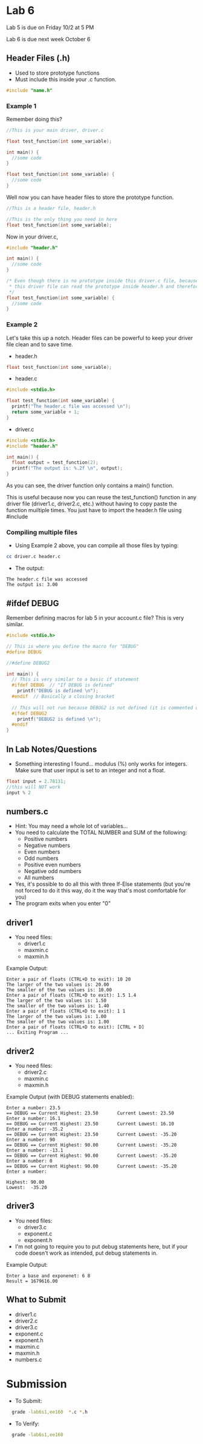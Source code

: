 # Lab 6
Lab 5 is due on Friday 10/2 at 5 PM

Lab 6 is due next week October 6

## Header Files (.h)
- Used to store prototype functions
- Must include this inside your .c function.
```c
#include "name.h"
```

### Example 1
Remember doing this?
```c
//This is your main driver, driver.c

float test_function(int some_variable);

int main() {
  //some code
}

float test_function(int some_variable) {
  //some code
}
```
Well now you can have header files to store the prototype function.
```c
//This is a header file, header.h

//This is the only thing you need in here
float test_function(int some_variable);
```
Now in your driver.c,
```c
#include "header.h"

int main() {
  //some code
}

/* Even though there is no prototype inside this driver.c file, because you included the header.h file at the very beginning,
 * this driver file can read the prototype inside header.h and therefore this function will work.
 */
float test_function(int some_variable) {
  //some code
}
```

### Example 2
Let's take this up a notch. Header files can be powerful to keep your driver file clean and to save time.

- header.h
```c
float test_function(int some_variable);
```

- header.c
```c
#include <stdio.h>

float test_function(int some_variable) {
  printf("The header.c file was accessed \n");
  return some_variable + 1;
}
```

- driver.c
```c
#include <stdio.h>
#include "header.h"

int main() {
  float output = test_function(2);
  printf("The output is: %.2f \n", output);
}
```

As you can see, the driver function only contains a main() function.

This is useful because now you can reuse the test_function() function in any driver file (driver1.c, driver2.c, etc.) without having to copy paste the function muiltiple times. You just have to import the header.h file using #include

### Compiling multiple files
- Using Example 2 above, you can compile all those files by typing:
```bash
cc driver.c header.c
```
- The output:
```
The header.c file was accessed 
The output is: 3.00
```


## #ifdef DEBUG
Remember defining macros for lab 5 in your account.c file? This is very similar.

```c
#include <stdio.h>

// This is where you define the macro for "DEBUG"
#define DEBUG

//#define DEBUG2

int main() {
  // This is very similar to a basic if statement
  #ifdef DEBUG  // "If DEBUG is defined"
    printf("DEBUG is defined \n");
  #endif  // Basically a closing bracket
  
  // This will not run because DEBUG2 is not defined (it is commented out)
  #ifdef DEBUG2
    printf("DEBUG2 is defined \n");
  #endif
}
```

## In Lab Notes/Questions
- Something interesting I found... modulus (%) only works for integers. Make sure that user input is set to an integer and not a float.
```c
float input = 2.78131;
//this will NOT work
input % 2
```

## numbers.c
- Hint: You may need a whole lot of variables...
- You need to calculate the TOTAL NUMBER and SUM of the following:
  - Positive numbers
  - Negative numbers
  - Even numbers
  - Odd numbers
  - Positive even numbers
  - Negative odd numbers
  - All numbers
- Yes, it's possible to do all this with three If-Else statements (but you're not forced to do it this way, do it the way that's most comfortable for you)
- The program exits when you enter "0"

## driver1
- You need files:
  - driver1.c
  - maxmin.c
  - maxmin.h
  
Example Output:
```
Enter a pair of floats (CTRL+D to exit): 10 20
The larger of the two values is: 20.00
The smaller of the two values is: 10.00
Enter a pair of floats (CTRL+D to exit): 1.5 1.4   
The larger of the two values is: 1.50
The smaller of the two values is: 1.40
Enter a pair of floats (CTRL+D to exit): 1 1
The larger of the two values is: 1.00
The smaller of the two values is: 1.00
Enter a pair of floats (CTRL+D to exit): [CTRL + D]
... Exiting Program ...
```

## driver2
- You need files:
  - driver2.c
  - maxmin.c
  - maxmin.h
  
Example Output (with DEBUG statements enabled):
```
Enter a number: 23.5
== DEBUG == Current Highest: 23.50       Current Lowest: 23.50
Enter a number: 16.1
== DEBUG == Current Highest: 23.50       Current Lowest: 16.10
Enter a number: -35.2
== DEBUG == Current Highest: 23.50       Current Lowest: -35.20
Enter a number: 90
== DEBUG == Current Highest: 90.00       Current Lowest: -35.20
Enter a number: -13.1
== DEBUG == Current Highest: 90.00       Current Lowest: -35.20
Enter a number: 0
== DEBUG == Current Highest: 90.00       Current Lowest: -35.20
Enter a number:

Highest: 90.00
Lowest:  -35.20 
```

## driver3
- You need files:
  - driver3.c
  - exponent.c
  - exponent.h
- I'm not going to require you to put debug statements here, but if your code doesn't work as intended, put debug statements in.
  
Example Output:
```
Enter a base and exponenet: 6 8
Result = 1679616.00
```

## What to Submit
- driver1.c
- driver2.c
- driver3.c
- exponent.c
- exponent.h
- maxmin.c
- maxmin.h
- numbers.c

# Submission
- To Submit:
```bash
  grade -lab6s1,ee160  *.c *.h
```
- To Verify:
```bash
  grade -lab6s1,ee160
```
